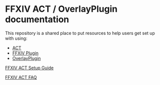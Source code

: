 # FFXIV ACT / OverlayPlugin documentation

This repository is a shared place to put resources
to help users get set up with using:
* [ACT](https://advancedcombattracker.com/)
* [FFXIV Plugin](https://github.com/ravahn/FFXIV_ACT_Plugin)
* [OverlayPlugin](https://github.com/OverlayPlugin/OverlayPlugin/)

[FFXIV ACT Setup Guide](https://overlayplugin.github.io/docs/setup/)

[FFXIV ACT FAQ](https://overlayplugin.github.io/docs/faq/)
